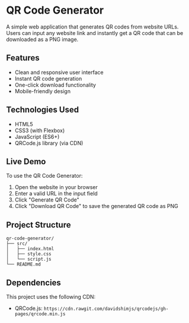 # QR Code Generator

A simple web application that generates QR codes from website URLs. Users can input any website link and instantly get a QR code that can be downloaded as a PNG image.

## Features

- Clean and responsive user interface
- Instant QR code generation
- One-click download functionality
- Mobile-friendly design

## Technologies Used

- HTML5
- CSS3 (with Flexbox)
- JavaScript (ES6+)
- QRCode.js library (via CDN)

## Live Demo

To use the QR Code Generator:

1. Open the website in your browser
2. Enter a valid URL in the input field
3. Click "Generate QR Code"
4. Click "Download QR Code" to save the generated QR code as PNG



## Project Structure

```
qr-code-generator/
├── src/
│   ├── index.html
│   ├── style.css
│   └── script.js
└── README.md
```

## Dependencies

This project uses the following CDN:
- QRCode.js: `https://cdn.rawgit.com/davidshimjs/qrcodejs/gh-pages/qrcode.min.js`

